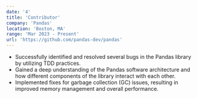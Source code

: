 ```yaml
---
date: '4'
title: 'Contributor'
company: 'Pandas'
location: 'Boston, MA'
range: 'Mar 2023 - Present'
url: 'https://github.com/pandas-dev/pandas'
---
```


- Successfully identified and resolved several bugs in the Pandas library by utilizing TDD practices.
- Gained a deep understanding of the Pandas software architecture and how different components of the library interact with each other.
- Implemented fixes for garbage collection (GC) issues, resulting in improved memory management and overall performance.
